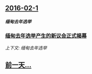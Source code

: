 ## [2016-02-1](/news/2016/02/1/index.md)

##### 缅甸去年选举
### [缅甸去年选举产生的新议会正式揭幕 ](/news/2016/02/1/缅甸去年选举产生的新议会正式揭幕.md)
_上下文: 缅甸去年选举_

## [前一天...](/news/2015/12/18/index.md)


